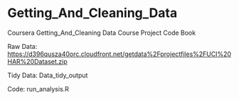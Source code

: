 # Getting_And_Cleaning_Data
Coursera Getting_And_Cleaning Data Course Project
Code Book

Raw Data: 
https://d396qusza40orc.cloudfront.net/getdata%2Fprojectfiles%2FUCI%20HAR%20Dataset.zip 

Tidy Data:  Data_tidy_output


Code: run_analysis.R
